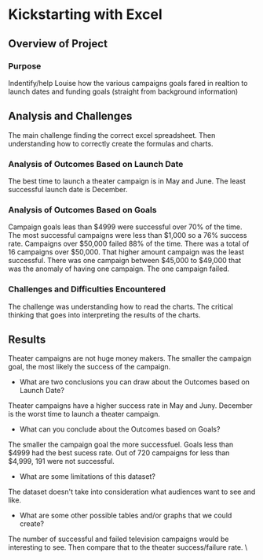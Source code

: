 # Kickstarting with Excel

## Overview of Project

### Purpose
Indentify/help Louise how the various campaigns goals fared in realtion to launch dates and funding goals (straight from background information)

## Analysis and Challenges
The main challenge finding the correct excel spreadsheet. Then understanding how to correctly create the formulas and charts. 

### Analysis of Outcomes Based on Launch Date

The best time to launch a theater campaign is in  May and June. The least successful launch date is December.

### Analysis of Outcomes Based on Goals

Campaign goals leas than $4999 were successful over 70% of the time. The most successful campaigns were less than $1,000 so a 76% success rate.
Campaigns over $50,000 failed 88% of the time. There was a total of 16 campaigns over $50,000. That higher amount campaign was the least successful.
There was one campaign between $45,000 to $49,000 that was the anomaly of having one campaign. The one campaign failed.

### Challenges and Difficulties Encountered
The challenge was understanding how to read the charts. The critical thinking that goes into interpreting the results of the charts.
## Results

Theater campaigns are not huge money makers. The smaller the campaign goal, the most likely the success of the campaign. 

- What are two conclusions you can draw about the Outcomes based on Launch Date?

Theater campaigns have a higher success rate in May and Juny. December is the worst time to launch a theater campaign.

- What can you conclude about the Outcomes based on Goals?

The smaller the campaign goal the more successfuel. Goals less than $4999 had the best sucess rate. 
Out of 720 campaigns for less than $4,999, 191 were not successful.

- What are some limitations of this dataset?

The dataset doesn't take into consideration what audiences want to see and like. 


- What are some other possible tables and/or graphs that we could create?

The number of successful and failed television campaigns would be interesting to see. Then compare that to the theater success/failure rate. 
\
